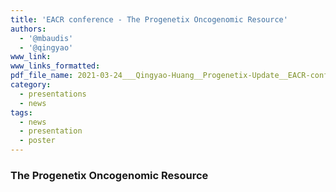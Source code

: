```yaml
---
title: 'EACR conference - The Progenetix Oncogenomic Resource'
authors:
  - '@mbaudis'
  - '@qingyao'
www_link:
www_links_formatted:
pdf_file_name: 2021-03-24___Qingyao-Huang__Progenetix-Update__EACR-conference-poster.pdf
category:
  - presentations
  - news
tags:
  - news
  - presentation
  - poster
---
```




### The Progenetix Oncogenomic Resource

<!--more-->

